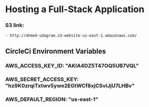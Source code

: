 # Hosting a Full-Stack Application

### S3 link:
    - http://ahmed-udagram.s3-website-us-east-1.amazonaws.com/

## CircleCi Environment Variables
### AWS_ACCESS_KEY_ID: "AKIA4DZ5T47OQ5UB7VQL"
### AWS_SECRET_ACCESS_KEY: "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"
### AWS_DEFAULT_REGION: "us-east-1"

